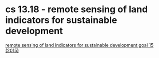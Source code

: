 
# cs 13.18 - remote sensing of land indicators for sustainable development

[remote sensing of land indicators for sustainable development goal 15 (2015)](https://appliedsciences.nasa.gov/join-mission/training/english/arset-remote-sensing-land-indicators-sustainable-development-goal-15)